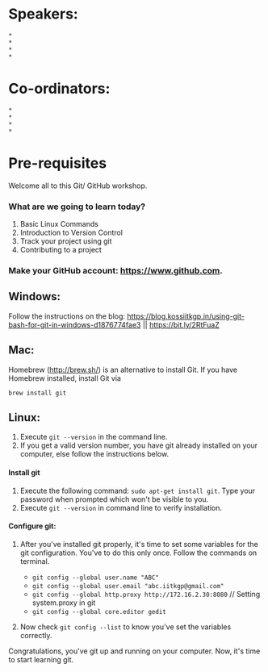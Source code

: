 # Speakers:

	* 
	*
	*
	*

# Co-ordinators:

	*
	*
	*
	*

# Pre-requisites

Welcome all to this Git/ GitHub workshop.


### What are we going to learn today?

1. Basic Linux Commands
2. Introduction to Version Control
3. Track your project using git
4. Contributing to a project

### Make your GitHub account: https://www.github.com.

## Windows: 

Follow the instructions on the blog: https://blog.kossiitkgp.in/using-git-bash-for-git-in-windows-d1876774fae3 || https://bit.ly/2RtFuaZ

## Mac:

Homebrew (http://brew.sh/) is an alternative to install Git. If you have Homebrew installed, install Git via

`brew install git`

## Linux:

1. Execute `git --version` in the command line.
2. If you get a valid version number, you have git already installed on your computer, else follow the instructions below.

#### Install git

1. Execute the following command: `sudo apt-get install git`. Type your password when prompted which won't be visible to you.
2. Execute `git --version` in command line to verify installation.

#### Configure git:

1. After you've installed git properly, it's time to set some variables for the git configuration. You've to do this only once. Follow the commands on terminal.

	* `git config --global user.name "ABC"`
	* `git config --global user.email "abc.iitkgp@gmail.com"`
	* `git config --global http.proxy http://172.16.2.30:8080`      // Setting system.proxy in git
    * `git config --global core.editor gedit`

3. Now check `git config --list` to know you've set the variables correctly.


Congratulations, you've git up and running on your computer. Now, it's time to start learning git.
